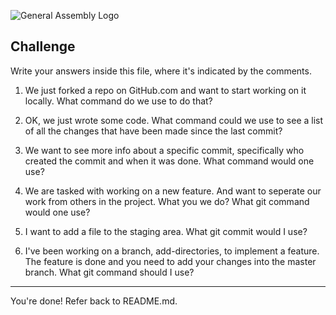 ![General Assembly Logo](http://i.imgur.com/ke8USTq.png)

## Challenge

Write your answers inside this file, where it's indicated by the comments.

1. We just forked a repo on GitHub.com and want to start working on it locally. What command do we use to do that?

<!-- Answer Starts Here -->

<!-- Answer Ends Here -->

2. OK, we just wrote some code. What command could we use to see a list of all the changes that have been made since the last commit?

<!-- Answer Starts Here -->

<!-- Answer Ends Here -->

3. We want to see more info about a specific commit, specifically who created the commit and when it was done. What command would one use?

<!-- Answer Starts Here -->

<!-- Answer Ends Here -->

4. We are tasked with working on a new feature. And want to seperate our work from others in the project. What you we do? What git command would one use?

<!-- Answer Starts Here -->

<!-- Answer Ends Here -->

5. I want to add a file to the staging area. What git commit would I use?
<!-- Answer Starts Here -->

<!-- Answer Ends Here -->

6. I've been working on a branch, add-directories, to implement a feature. The feature is done and you need to add your changes into the master branch. What git command should I use?
<!-- Answer Starts Here -->

<!-- Answer Ends Here -->
<hr>

You're done! Refer back to README.md.
